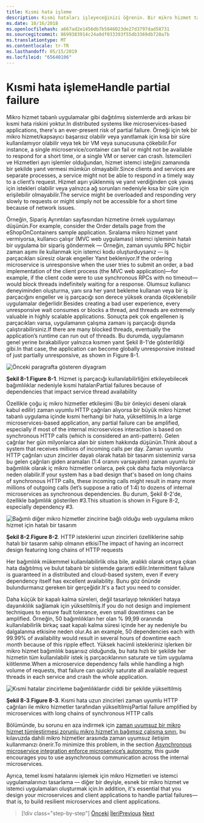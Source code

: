 ```yaml
---
title: Kısmi hata işleme
description: Kısmi hataları işleyeceğinizi öğrenin. Bir mikro hizmet tam olarak işlevsel olmayabilir ancak yine de bazı faydalı bir iş yapmanız mümkün olabilir.
ms.date: 10/16/2018
ms.openlocfilehash: a667ad2e1456db7b5846023de27d3797dad58731
ms.sourcegitcommit: 8699383914c24a0df033393f55db3369db728a7b
ms.translationtype: MT
ms.contentlocale: tr-TR
ms.lasthandoff: 05/15/2019
ms.locfileid: "65640106"
---
```

# <a name="handle-partial-failure"></a><span data-ttu-id="13c86-104">Kısmi hata işleme</span><span class="sxs-lookup"><span data-stu-id="13c86-104">Handle partial failure</span></span>

<span data-ttu-id="13c86-105">Mikro hizmet tabanlı uygulamalar gibi dağıtılmış sistemlerde ardı arkası bir kısmi hata riskini yoktur.</span><span class="sxs-lookup"><span data-stu-id="13c86-105">In distributed systems like microservices-based applications, there's an ever-present risk of partial failure.</span></span> <span data-ttu-id="13c86-106">Örneği için tek bir mikro hizmet/kapsayıcı başarısız olabilir veya yanıtlamak için kısa bir süre kullanılamıyor olabilir veya tek bir VM veya sunucusuna çökebilir.</span><span class="sxs-lookup"><span data-stu-id="13c86-106">For instance, a single microservice/container can fail or might not be available to respond for a short time, or a single VM or server can crash.</span></span> <span data-ttu-id="13c86-107">İstemcileri ve Hizmetleri ayrı işlemler olduğundan, hizmet istemci isteğini zamanında bir şekilde yanıt vermesi mümkün olmayabilir.</span><span class="sxs-lookup"><span data-stu-id="13c86-107">Since clients and services are separate processes, a service might not be able to respond in a timely way to a client’s request.</span></span> <span data-ttu-id="13c86-108">Hizmet aşırı yüklenmiş ve yanıt verdiğinden çok yavaş için istekleri olabilir veya yalnızca ağ sorunları nedeniyle kısa bir süre için erişilebilir olmayabilir.</span><span class="sxs-lookup"><span data-stu-id="13c86-108">The service might be overloaded and responding very slowly to requests or might simply not be accessible for a short time because of network issues.</span></span>

<span data-ttu-id="13c86-109">Örneğin, Sipariş Ayrıntıları sayfasından hizmetine örnek uygulamayı düşünün.</span><span class="sxs-lookup"><span data-stu-id="13c86-109">For example, consider the Order details page from the eShopOnContainers sample application.</span></span> <span data-ttu-id="13c86-110">Sıralama mikro hizmet yanıt vermiyorsa, kullanıcı çalışır (MVC web uygulaması) istemci işleminin hatalı bir uygulama bir sipariş göndermek — Örneğin, zaman uyumlu RPC hiçbir zaman aşımı ile kullanmak için istemci kodu oluşturduysanız — iş parçacıkları süresiz olarak engeller Yanıt bekleniyor.</span><span class="sxs-lookup"><span data-stu-id="13c86-110">If the ordering microservice is unresponsive when the user tries to submit an order, a bad implementation of the client process (the MVC web application)—for example, if the client code were to use synchronous RPCs with no timeout—would block threads indefinitely waiting for a response.</span></span> <span data-ttu-id="13c86-111">Olumsuz kullanıcı deneyiminden oluşturma, yanı sıra her yanıt bekleme kullanan veya bir iş parçacığını engeller ve iş parçacığı son derece yüksek oranda ölçeklenebilir uygulamalar değerlidir.</span><span class="sxs-lookup"><span data-stu-id="13c86-111">Besides creating a bad user experience, every unresponsive wait consumes or blocks a thread, and threads are extremely valuable in highly scalable applications.</span></span> <span data-ttu-id="13c86-112">Sonuçta pek çok engellenen iş parçacıkları varsa, uygulamanın çalışma zamanı iş parçacığı dışında çalıştırabilirsiniz.</span><span class="sxs-lookup"><span data-stu-id="13c86-112">If there are many blocked threads, eventually the application’s runtime can run out of threads.</span></span> <span data-ttu-id="13c86-113">Bu durumda, uygulamanın genel yerine bırakabiliyor yalnızca kısmen yanıt Şekil 8-1'de gösterildiği gibi.</span><span class="sxs-lookup"><span data-stu-id="13c86-113">In that case, the application can become globally unresponsive instead of just partially unresponsive, as shown in Figure 8-1.</span></span>

![Önceki paragrafta gösteren diyagram](./media/image1.png)

<span data-ttu-id="13c86-115">**Şekil 8-1**.</span><span class="sxs-lookup"><span data-stu-id="13c86-115">**Figure 8-1**.</span></span> <span data-ttu-id="13c86-116">Hizmet iş parçacığı kullanılabilirliğini etkileyebilecek bağımlılıklar nedeniyle kısmi hataları</span><span class="sxs-lookup"><span data-stu-id="13c86-116">Partial failures because of dependencies that impact service thread availability</span></span>

<span data-ttu-id="13c86-117">Özellikle çoğu iç mikro hizmetler etkileşimi (Bu bir önleyici deseni olarak kabul edilir) zaman uyumlu HTTP çağrıları alıyorsa bir büyük mikro hizmet tabanlı uygulama içinde kısmi herhangi bir hata, yükseltilmiş.</span><span class="sxs-lookup"><span data-stu-id="13c86-117">In a large microservices-based application, any partial failure can be amplified, especially if most of the internal microservices interaction is based on synchronous HTTP calls (which is considered an anti-pattern).</span></span> <span data-ttu-id="13c86-118">Gelen çağrılar her gün milyonlarca alan bir sistem hakkında düşünün.</span><span class="sxs-lookup"><span data-stu-id="13c86-118">Think about a system that receives millions of incoming calls per day.</span></span> <span data-ttu-id="13c86-119">Zaman uyumlu HTTP çağrıları uzun zincirler dayalı olarak hatalı bir tasarım sisteminiz varsa bu gelen çağrıları giden aramaları (1:4 oranını varsayalım) zaman uyumlu bir bağımlılık olarak iç mikro hizmetler onlarca, pek çok daha fazla milyonlarca neden olabilir.</span><span class="sxs-lookup"><span data-stu-id="13c86-119">If your system has a bad design that's based on long chains of synchronous HTTP calls, these incoming calls might result in many more millions of outgoing calls (let’s suppose a ratio of 1:4) to dozens of internal microservices as synchronous dependencies.</span></span> <span data-ttu-id="13c86-120">Bu durum, Şekil 8-2'de, özellikle bağımlılık gösterilen \#3.</span><span class="sxs-lookup"><span data-stu-id="13c86-120">This situation is shown in Figure 8-2, especially dependency \#3.</span></span>

![Bağımlı diğer mikro hizmetler zincirine bağlı olduğu web uygulama mikro hizmet için hatalı bir tasarım](./media/image2.png)

<span data-ttu-id="13c86-122">**Şekil 8-2**.</span><span class="sxs-lookup"><span data-stu-id="13c86-122">**Figure 8-2**.</span></span> <span data-ttu-id="13c86-123">HTTP isteklerini uzun zincirleri özelliklerine sahip hatalı bir tasarım sahip olmanın etkisi</span><span class="sxs-lookup"><span data-stu-id="13c86-123">The impact of having an incorrect design featuring long chains of HTTP requests</span></span>

<span data-ttu-id="13c86-124">Her bağımlılık mükemmel kullanılabilirlik olsa bile, aralıklı olarak ortaya çıkan hata dağıtılmış ve bulut tabanlı bir sistemde garanti edilir.</span><span class="sxs-lookup"><span data-stu-id="13c86-124">Intermittent failure is guaranteed in a distributed and cloud-based system, even if every dependency itself has excellent availability.</span></span> <span data-ttu-id="13c86-125">Bunu göz önünde bulundurmanız gereken bir gerçeğidir.</span><span class="sxs-lookup"><span data-stu-id="13c86-125">It's a fact you need to consider.</span></span>

<span data-ttu-id="13c86-126">Daha küçük bir kapalı kalma süreleri, değil tasarlayıp teknikleri hataya dayanıklılık sağlamak için yükseltilmiş.</span><span class="sxs-lookup"><span data-stu-id="13c86-126">If you do not design and implement techniques to ensure fault tolerance, even small downtimes can be amplified.</span></span> <span data-ttu-id="13c86-127">Örneğin, 50 bağımlılıkları her olan % 99,99 oranında kullanılabilirlik birkaç saat kapalı kalma süresi içinde her ay nedeniyle bu dalgalanma etkisine neden olur.</span><span class="sxs-lookup"><span data-stu-id="13c86-127">As an example, 50 dependencies each with 99.99% of availability would result in several hours of downtime each month because of this ripple effect.</span></span> <span data-ttu-id="13c86-128">Yüksek hacimli istekleriniz işlerken bir mikro hizmet bağımlılık başarısız olduğunda, bu hata hızlı bir şekilde her hizmetin tüm kullanılabilir istek iş parçacıklarının saturate ve tüm uygulama kilitlenme.</span><span class="sxs-lookup"><span data-stu-id="13c86-128">When a microservice dependency fails while handling a high volume of requests, that failure can quickly saturate all available request threads in each service and crash the whole application.</span></span>

![Kısmi hatalar zincirleme bağımlılıklardır ciddi bir şekilde yükseltilmiş](./media/image3.png)

<span data-ttu-id="13c86-130">**Şekil 8-3**.</span><span class="sxs-lookup"><span data-stu-id="13c86-130">**Figure 8-3**.</span></span> <span data-ttu-id="13c86-131">Kısmi hata uzun zincirleri zaman uyumlu HTTP çağrıları ile mikro hizmetler tarafından yükseltilmiş</span><span class="sxs-lookup"><span data-stu-id="13c86-131">Partial failure amplified by microservices with long chains of synchronous HTTP calls</span></span>

<span data-ttu-id="13c86-132">Bölümünde, bu sorunu en aza indirmek için [zaman uyumsuz bir mikro hizmet tümleştirmesi zorunlu mikro hizmet'ın bağımsız çalışma sınırı](../architect-microservice-container-applications/communication-in-microservice-architecture.md#asynchronous-microservice-integration-enforces-microservices-autonomy), bu kılavuzda dahili mikro hizmetler arasında zaman uyumsuz iletişim kullanmanızı önerir.</span><span class="sxs-lookup"><span data-stu-id="13c86-132">To minimize this problem, in the section [Asynchronous microservice integration enforce microservice’s autonomy](../architect-microservice-container-applications/communication-in-microservice-architecture.md#asynchronous-microservice-integration-enforces-microservices-autonomy), this guide encourages you to use asynchronous communication across the internal microservices.</span></span>

<span data-ttu-id="13c86-133">Ayrıca, temel kısmi hatalarını işlemek için mikro Hizmetleri ve istemci uygulamalarınızı tasarlama — diğer bir deyişle, esnek bir mikro hizmet ve istemci uygulamaları oluşturmak için.</span><span class="sxs-lookup"><span data-stu-id="13c86-133">In addition, it's essential that you design your microservices and client applications to handle partial failures—that is, to build resilient microservices and client applications.</span></span>

>[!div class="step-by-step"]
><span data-ttu-id="13c86-134">[Önceki](index.md)
>[İleri](partial-failure-strategies.md)</span><span class="sxs-lookup"><span data-stu-id="13c86-134">[Previous](index.md)
[Next](partial-failure-strategies.md)</span></span>
